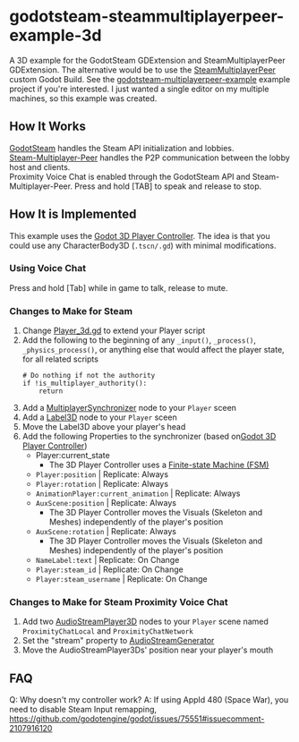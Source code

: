 # godotsteam-steammultiplayerpeer-example-3d
A 3D example for the GodotSteam GDExtension and SteamMultiplayerPeer GDExtension. The alternative would be to use the [SteamMultiplayerPeer](https://godotsteam.com/getting_started/what_are_you_making/#multiplayer-using-godots-multiplayerpeer-nodes) custom Godot Build. See the [godotsteam-multiplayerpeer-example](https://github.com/kirbycope/godotsteam-multiplayerpeer-example) example project if you're interested. I just wanted a single editor on my multiple machines, so this example was created.

## How It Works
[GodotSteam](https://godotsteam.com/) handles the Steam API initialization and lobbies.</br>
[Steam-Multiplayer-Peer](https://godotengine.org/asset-library/asset/2258) handles the P2P communication between the lobby host and clients.</br>
Proximity Voice Chat is enabled through the GodotSteam API and Steam-Multiplayer-Peer. Press and hold [TAB] to speak and release to stop.

## How It is Implemented
This example uses the [Godot 3D Player Controller](https://github.com/kirbycope/godot-3d-player-controller). The idea is that you could use any CharacterBody3D (`.tscn/.gd`) with minimal modifications.

### Using Voice Chat
Press and hold [Tab] while in game to talk, release to mute.

### Changes to Make for Steam
1. Change [Player_3d.gd](/scenes/main/player_3d.gd) to extend your Player script
1. Add the following to the beginning of any `_input()`, `_process()`, `_physics_process()`, or anything else that would affect the player state, for all related scripts
    ```
    # Do nothing if not the authority
    if !is_multiplayer_authority():
        return
    ```
1. Add a [MultiplayerSynchronizer](https://docs.godotengine.org/en/4.4/classes/class_multiplayersynchronizer.html) node to your `Player` sceen
1. Add a [Label3D](https://docs.godotengine.org/en/4.4/classes/class_label3d.html) node to your `Player` sceen
1. Move the Label3D above your player's head
1. Add the following Properties to the synchronizer (based on[Godot 3D Player Controller](https://github.com/kirbycope/godot-3d-player-controller))
    - Player:current_state
        - The 3D Player Controller uses a [Finite-state Machine (FSM)](https://en.wikipedia.org/wiki/Finite-state_machine)
    - `Player:position` | Replicate: Always
    - `Player:rotation` | Replicate: Always
    - `AnimationPlayer:current_animation` | Replicate: Always
    - `AuxScene:position` | Replicate: Always
        - The 3D Player Controller moves the Visuals (Skeleton and Meshes) independently of the player's position
    - `AuxScene:rotation` | Replicate: Always
        - The 3D Player Controller moves the Visuals (Skeleton and Meshes) independently of the player's position
    - `NameLabel:text` | Replicate: On Change
    - `Player:steam_id` | Replicate: On Change
    - `Player:steam_username` | Replicate: On Change

### Changes to Make for Steam Proximity Voice Chat
1. Add two [AudioStreamPlayer3D](https://docs.godotengine.org/en/4.4/classes/class_audiostreamplayer3d.html) nodes to your `Player` scene named `ProximityChatLocal` and `ProximityChatNetwork`
1. Set the "stream" property to [AudioStreamGenerator](https://docs.godotengine.org/en/4.4/classes/class_audiostreamgenerator.html)
1. Move the AudioStreamPlayer3Ds' position near your player's mouth

## FAQ
Q: Why doesn't my controller work?
A: If using AppId 480 (Space War), you need to disable Steam Input remapping, https://github.com/godotengine/godot/issues/75551#issuecomment-2107916120

